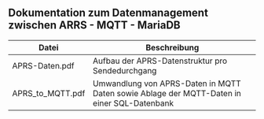 ## Dokumentation zum Datenmanagement zwischen ARRS - MQTT - MariaDB


 Datei | Beschreibung
-------|-------------
APRS-Daten.pdf | Aufbau der APRS-Datenstruktur pro Sendedurchgang 
APRS_to_MQTT.pdf | Umwandlung von APRS-Daten in MQTT Daten sowie Ablage der MQTT-Daten in einer SQL-Datenbank
